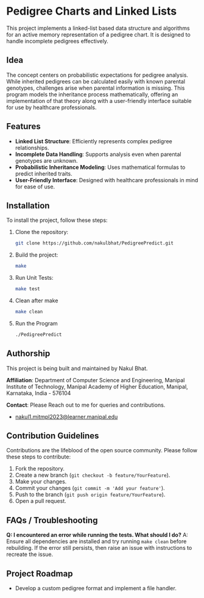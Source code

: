# Pedigree Charts and Linked Lists

This project implements a linked-list based data structure and algorithms for an active memory representation of a pedigree chart. It is designed to handle incomplete pedigrees effectively.

## Idea

The concept centers on probabilistic expectations for pedigree analysis. While inherited pedigrees can be calculated easily with known parental genotypes, challenges arise when parental information is missing. This program models the inheritance process mathematically, offering an implementation of that theory along with a user-friendly interface suitable for use by healthcare professionals.

## Features

- **Linked List Structure**: Efficiently represents complex pedigree relationships.
- **Incomplete Data Handling**: Supports analysis even when parental genotypes are unknown.
- **Probabilistic Inheritance Modeling**: Uses mathematical formulas to predict inherited traits.
- **User-Friendly Interface**: Designed with healthcare professionals in mind for ease of use.

## Installation

To install the project, follow these steps:

1. Clone the repository:

   ```bash
   git clone https://github.com/nakulbhat/PedigreePredict.git

2. Build the project:

   ```bash
   make

3. Run Unit Tests:

   ```bash
   make test

4. Clean after make

   ```bash
   make clean

5. Run the Program

   ```bash
   ./PedigreePredict 

## Authorship

This project is being built and maintained by Nakul Bhat.

**Affiliation**: Department of Computer Science and Engineering, Manipal Institute of Technology, Manipal Academy of Higher Education, Manipal, Karnataka, India - 576104

**Contact**:
Please Reach out to me for queries and contributions.

- <nakul1.mitmpl2023@learner.manipal.edu>

## Contribution Guidelines

Contributions are the lifeblood of the open source community. Please follow these steps to contribute:

1. Fork the repository.
2. Create a new branch (`git checkout -b feature/YourFeature`).
3. Make your changes.
4. Commit your changes (`git commit -m 'Add your feature'`).
5. Push to the branch (`git push origin feature/YourFeature`).
6. Open a pull request.

## FAQs / Troubleshooting

**Q: I encountered an error while running the tests. What should I do?**
A: Ensure all dependencies are installed and try running `make clean` before rebuilding. If the error still persists, then raise an issue with instructions to recreate the issue.

## Project Roadmap

- Develop a custom pedigree format and implement a file handler.
